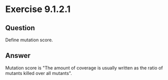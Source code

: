 # Exercise 9.1.2.1
## Question
Define mutation score.

## Answer
Mutation score is "The amount of coverage is usually written as the ratio of mutants killed over all mutants".